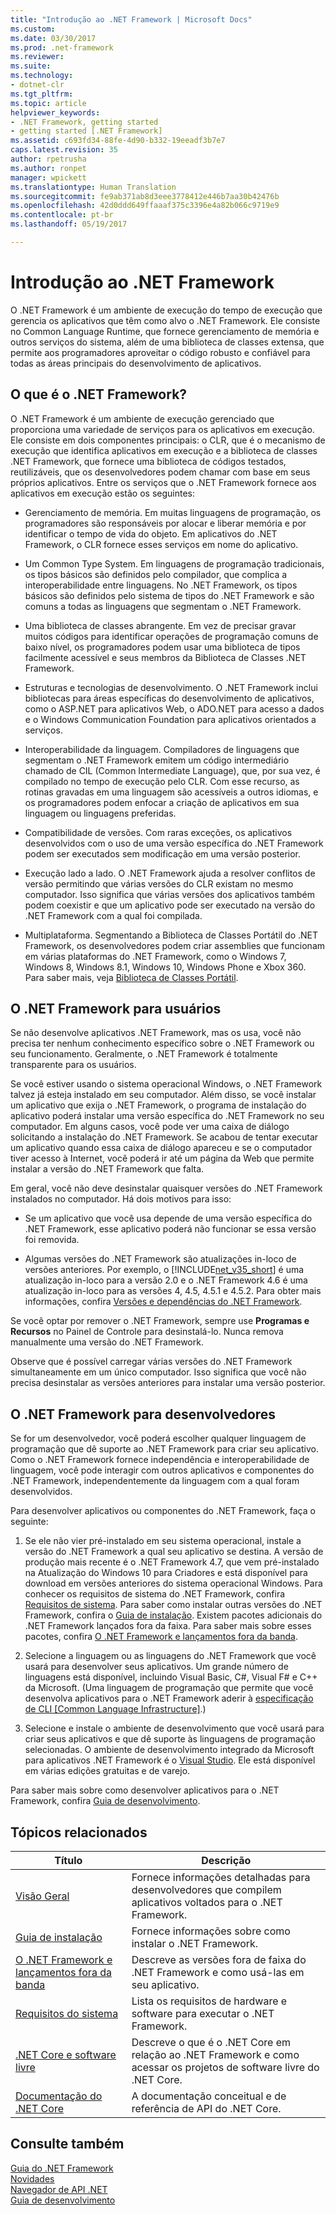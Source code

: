 ```yaml
---
title: "Introdução ao .NET Framework | Microsoft Docs"
ms.custom: 
ms.date: 03/30/2017
ms.prod: .net-framework
ms.reviewer: 
ms.suite: 
ms.technology:
- dotnet-clr
ms.tgt_pltfrm: 
ms.topic: article
helpviewer_keywords:
- .NET Framework, getting started
- getting started [.NET Framework]
ms.assetid: c693fd34-88fe-4d90-b332-19eeadf3b7e7
caps.latest.revision: 35
author: rpetrusha
ms.author: ronpet
manager: wpickett
ms.translationtype: Human Translation
ms.sourcegitcommit: fe9ab371ab8d3eee3778412e446b7aa30b42476b
ms.openlocfilehash: 42d0ddd649ffaaaf375c3396e4a82b066c9719e9
ms.contentlocale: pt-br
ms.lasthandoff: 05/19/2017

---
```

# <a name="get-started-with-the-net-framework"></a>Introdução ao .NET Framework
O .NET Framework é um ambiente de execução do tempo de execução que gerencia os aplicativos que têm como alvo o .NET Framework. Ele consiste no Common Language Runtime, que fornece gerenciamento de memória e outros serviços do sistema, além de uma biblioteca de classes extensa, que permite aos programadores aproveitar o código robusto e confiável para todas as áreas principais do desenvolvimento de aplicativos.

<a name="Introducing"></a> 
## <a name="what-is-the-net-framework"></a>O que é o .NET Framework?
 O .NET Framework é um ambiente de execução gerenciado que proporciona uma variedade de serviços para os aplicativos em execução. Ele consiste em dois componentes principais: o CLR, que é o mecanismo de execução que identifica aplicativos em execução e a biblioteca de classes .NET Framework, que fornece uma biblioteca de códigos testados, reutilizáveis, que os desenvolvedores podem chamar com base em seus próprios aplicativos. Entre os serviços que o .NET Framework fornece aos aplicativos em execução estão os seguintes:

- Gerenciamento de memória. Em muitas linguagens de programação, os programadores são responsáveis por alocar e liberar memória e por identificar o tempo de vida do objeto. Em aplicativos do .NET Framework, o CLR fornece esses serviços em nome do aplicativo.

- Um Common Type System. Em linguagens de programação tradicionais, os tipos básicos são definidos pelo compilador, que complica a interoperabilidade entre linguagens. No .NET Framework, os tipos básicos são definidos pelo sistema de tipos do .NET Framework e são comuns a todas as linguagens que segmentam o .NET Framework.

- Uma biblioteca de classes abrangente. Em vez de precisar gravar muitos códigos para identificar operações de programação comuns de baixo nível, os programadores podem usar uma biblioteca de tipos facilmente acessível e seus membros da Biblioteca de Classes .NET Framework.

- Estruturas e tecnologias de desenvolvimento. O .NET Framework inclui bibliotecas para áreas específicas do desenvolvimento de aplicativos, como o ASP.NET para aplicativos Web, o ADO.NET para acesso a dados e o Windows Communication Foundation para aplicativos orientados a serviços.

- Interoperabilidade da linguagem. Compiladores de linguagens que segmentam o .NET Framework emitem um código intermediário chamado de CIL (Common Intermediate Language), que, por sua vez, é compilado no tempo de execução pelo CLR. Com esse recurso, as rotinas gravadas em uma linguagem são acessíveis a outros idiomas, e os programadores podem enfocar a criação de aplicativos em sua linguagem ou linguagens preferidas.

- Compatibilidade de versões. Com raras exceções, os aplicativos desenvolvidos com o uso de uma versão específica do .NET Framework podem ser executados sem modificação em uma versão posterior.

- Execução lado a lado. O .NET Framework ajuda a resolver conflitos de versão permitindo que várias versões do CLR existam no mesmo computador. Isso significa que várias versões dos aplicativos também podem coexistir e que um aplicativo pode ser executado na versão do .NET Framework com a qual foi compilada.

- Multiplataforma. Segmentando a Biblioteca de Classes Portátil do .NET Framework, os desenvolvedores podem criar assemblies que funcionam em várias plataformas do .NET Framework, como o Windows 7, Windows 8, Windows 8.1, Windows 10, Windows Phone e Xbox 360. Para saber mais, veja [Biblioteca de Classes Portátil](../../../docs/standard/cross-platform/cross-platform-development-with-the-portable-class-library.md).

<a name="ForUsers"></a> 
## <a name="the-net-framework-for-users"></a>O .NET Framework para usuários
 Se não desenvolve aplicativos .NET Framework, mas os usa, você não precisa ter nenhum conhecimento específico sobre o .NET Framework ou seu funcionamento. Geralmente, o .NET Framework é totalmente transparente para os usuários.

 Se você estiver usando o sistema operacional Windows, o .NET Framework talvez já esteja instalado em seu computador. Além disso, se você instalar um aplicativo que exija o .NET Framework, o programa de instalação do aplicativo poderá instalar uma versão específica do .NET Framework no seu computador. Em alguns casos, você pode ver uma caixa de diálogo solicitando a instalação do .NET Framework. Se acabou de tentar executar um aplicativo quando essa caixa de diálogo apareceu e se o computador tiver acesso à Internet, você poderá ir até um página da Web que permite instalar a versão do .NET Framework que falta.

 Em geral, você não deve desinstalar quaisquer versões do .NET Framework instalados no computador. Há dois motivos para isso:

- Se um aplicativo que você usa depende de uma versão específica do .NET Framework, esse aplicativo poderá não funcionar se essa versão foi removida.

- Algumas versões do .NET Framework são atualizações in-loco de versões anteriores. Por exemplo, o [!INCLUDE[net_v35_short](../../../includes/net-v35-short-md.md)] é uma atualização in-loco para a versão 2.0 e o .NET Framework 4.6 é uma atualização in-loco para as versões 4, 4.5, 4.5.1 e 4.5.2. Para obter mais informações, confira [Versões e dependências do .NET Framework](../../../docs/framework/migration-guide/versions-and-dependencies.md).

 Se você optar por remover o .NET Framework, sempre use **Programas e Recursos** no Painel de Controle para desinstalá-lo. Nunca remova manualmente uma versão do .NET Framework.

 Observe que é possível carregar várias versões do .NET Framework simultaneamente em um único computador. Isso significa que você não precisa desinstalar as versões anteriores para instalar uma versão posterior.

<a name="ForDevelopers"></a> 
## <a name="the-net-framework-for-developers"></a>O .NET Framework para desenvolvedores
 Se for um desenvolvedor, você poderá escolher qualquer linguagem de programação que dê suporte ao .NET Framework para criar seu aplicativo. Como o .NET Framework fornece independência e interoperabilidade de linguagem, você pode interagir com outros aplicativos e componentes do .NET Framework, independentemente da linguagem com a qual foram desenvolvidos.

 Para desenvolver aplicativos ou componentes do .NET Framework, faça o seguinte:

1. Se ele não vier pré-instalado em seu sistema operacional, instale a versão do .NET Framework a qual seu aplicativo se destina. A versão de produção mais recente é o .NET Framework 4.7, que vem pré-instalado na Atualização do Windows 10 para Criadores e está disponível para download em versões anteriores do sistema operacional Windows. Para conhecer os requisitos de sistema do .NET Framework, confira [Requisitos de sistema](../../../docs/framework/get-started/system-requirements.md). Para saber como instalar outras versões do .NET Framework, confira o [Guia de instalação](../../../docs/framework/install/guide-for-developers.md). Existem pacotes adicionais do .NET Framework lançados fora da faixa. Para saber mais sobre esses pacotes, confira [O .NET Framework e lançamentos fora da banda](../../../docs/framework/get-started/the-net-framework-and-out-of-band-releases.md).

2. Selecione a linguagem ou as linguagens do .NET Framework que você usará para desenvolver seus aplicativos. Um grande número de linguagens está disponível, incluindo Visual Basic, C#, Visual F# e C++ da Microsoft. (Uma linguagem de programação que permite que você desenvolva aplicativos para o .NET Framework aderir à [especificação de CLI [Common Language Infrastructure]](http://go.microsoft.com/fwlink/?LinkId=199862).)

3. Selecione e instale o ambiente de desenvolvimento que você usará para criar seus aplicativos e que dê suporte às linguagens de programação selecionadas. O ambiente de desenvolvimento integrado da Microsoft para aplicativos .NET Framework é o [Visual Studio](http://go.microsoft.com/fwlink/?LinkId=325532). Ele está disponível em várias edições gratuitas e de varejo.

 Para saber mais sobre como desenvolver aplicativos para o .NET Framework, confira [Guia de desenvolvimento](../../../docs/framework/development-guide.md).

## <a name="related-topics"></a>Tópicos relacionados

|Título|Descrição|
|-----------|-----------------|
|[Visão Geral](../../../docs/framework/get-started/overview.md)|Fornece informações detalhadas para desenvolvedores que compilem aplicativos voltados para o .NET Framework.|
|[Guia de instalação](../../../docs/framework/install/index.md)|Fornece informações sobre como instalar o .NET Framework.|  
|[O .NET Framework e lançamentos fora da banda](../../../docs/framework/get-started/the-net-framework-and-out-of-band-releases.md)|Descreve as versões fora de faixa do .NET Framework e como usá-las em seu aplicativo.|
|[Requisitos do sistema](../../../docs/framework/get-started/system-requirements.md)|Lista os requisitos de hardware e software para executar o .NET Framework.|
|[.NET Core e software livre](../../../docs/framework/get-started/net-core-and-open-source.md)|Descreve o que é o .NET Core em relação ao .NET Framework e como acessar os projetos de software livre do .NET Core.|
|[Documentação do .NET Core](https://docs.microsoft.com/dotnet/)|A documentação conceitual e de referência de API do .NET Core.|

## <a name="see-also"></a>Consulte também
 [Guia do .NET Framework](../../../docs/framework/index.md)   
 [Novidades](../../../docs/framework/whats-new/index.md)   
 [Navegador de API .NET](/dotnet/api/)   
 [Guia de desenvolvimento](../../../docs/framework/development-guide.md)
